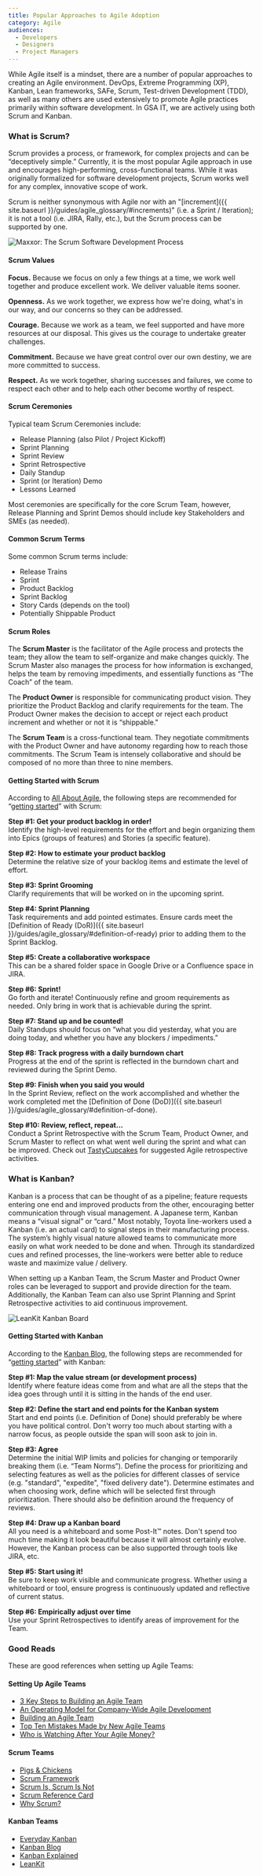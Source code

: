 ```yaml
---
title: Popular Approaches to Agile Adoption
category: Agile
audiences:
  - Developers
  - Designers
  - Project Managers
---
```


While Agile itself is a mindset, there are a number of popular approaches to creating an Agile environment. DevOps, Extreme Programming (XP), Kanban, Lean frameworks, SAFe, Scrum, Test-driven Development (TDD), as well as many others are used extensively to promote Agile practices primarily within software development. In GSA IT, we are actively using both Scrum and Kanban.

### What is Scrum?
Scrum provides a process, or framework, for complex projects and can be “deceptively simple.” Currently, it is the most popular Agile approach in use and encourages high-performing, cross-functional teams. While it was originally formalized for software development projects, Scrum works well for any complex, innovative scope of work.

Scrum is neither synonymous with Agile nor with an "[increment]({{ site.baseurl }}/guides/agile_glossary/#increments)" (i.e. a Sprint / Iteration); it is not a tool (i.e. JIRA, Rally, etc.), but the Scrum process can be supported by one.

<img src="{{ site.baseurl }}/assets/img/guides/Maxxor_Scrum.jpg"
  alt="Maxxor: The Scrum Software Development Process">

#### Scrum Values
**Focus.** Because we focus on only a few things at a time, we work well together and produce excellent work. We deliver valuable items sooner.

**Openness.** As we work together, we express how we're doing, what's in our way, and our concerns so they can be addressed. 

**Courage.** Because we work as a team, we feel supported and have more resources at our disposal. This gives us the courage to undertake greater challenges.

**Commitment.** Because we have great control over our own destiny, we are more committed to success.

**Respect.** As we work together, sharing successes and failures, we come to respect each other and to help each other become worthy of respect.

#### Scrum Ceremonies
Typical team Scrum Ceremonies include:
* Release Planning (also Pilot / Project Kickoff)
* Sprint Planning
* Sprint Review
* Sprint Retrospective
* Daily Standup
* Sprint (or Iteration) Demo
* Lessons Learned

Most ceremonies are specifically for the core Scrum Team, however, Release Planning and Sprint Demos should include key Stakeholders and SMEs (as needed).

#### Common Scrum Terms
Some common Scrum terms include:
* Release Trains
* Sprint
* Product Backlog 
* Sprint Backlog
* Story Cards (depends on the tool)
* Potentially Shippable Product

#### Scrum Roles
The **Scrum Master** is the facilitator of the Agile process and protects the team; they allow the team to self-organize and make changes quickly. The Scrum Master also manages the process for how information is exchanged, helps the team by removing impediments, and essentially functions as “The Coach” of the team.

The **Product Owner** is responsible for communicating product vision. They prioritize the Product Backlog and clarify requirements for the team. The Product Owner makes the decision to accept or reject each product increment and whether or not it is “shippable."

The **Scrum Team** is a cross-functional team. They negotiate commitments with the Product Owner and have autonomy regarding how to reach those commitments. The Scrum Team is intensely collaborative and should be composed of no more than three to nine members.

#### Getting Started with Scrum
According to [All About Agile](http://www.allaboutagile.com/), the following steps are recommended for “[getting started](http://www.allaboutagile.com/how-to-implement-scrum-in-10-easy-steps/)” with Scrum:

**Step #1: Get your product backlog in order!**  
Identify the high-level requirements for the effort and begin organizing them into Epics (groups of features) and Stories (a specific feature).

**Step #2: How to estimate your product backlog**  
Determine the relative size of your backlog items and estimate the level of effort.

**Step #3: Sprint Grooming**  
Clarify requirements that will be worked on in the upcoming sprint.

**Step #4: Sprint Planning**  
Task requirements and add pointed estimates. Ensure cards meet the [Definition of Ready (DoR)]({{ site.baseurl }}/guides/agile_glossary/#definition-of-ready) prior to adding them to the Sprint Backlog.

**Step #5: Create a collaborative workspace**  
This can be a shared folder space in Google Drive or a Confluence space in JIRA.

**Step #6: Sprint!**  
Go forth and iterate! Continuously refine and groom requirements as needed. Only bring in work that is achievable during the sprint.

**Step #7: Stand up and be counted!**  
Daily Standups should focus on “what you did yesterday, what you are doing today, and whether you have any blockers / impediments.”

**Step #8: Track progress with a daily burndown chart**  
Progress at the end of the sprint is reflected in the burndown chart and reviewed during the Sprint Demo.

**Step #9: Finish when you said you would**  
In the Sprint Review, reflect on the work accomplished and whether the work completed met the [Definition of Done (DoD)]({{ site.baseurl }}/guides/agile_glossary/#definition-of-done).

**Step #10: Review, reflect, repeat…**  
Conduct a Sprint Retrospective with the Scrum Team, Product Owner, and Scrum Master to reflect on what went well during the sprint and what can be improved. Check out [TastyCupcakes](http://tastycupcakes.org/category/agile/) for suggested Agile retrospective activities.

### What is Kanban?
Kanban is a process that can be thought of as a pipeline; feature requests entering one end and improved products from the other, encouraging better communication through visual management. A Japanese term, Kanban means a “visual signal” or “card.” Most notably, Toyota line-workers used a Kanban (i.e. an actual card) to signal steps in their manufacturing process. The system’s highly visual nature allowed teams to communicate more easily on what work needed to be done and when. Through its standardized cues and refined processes, the line-workers were better able to reduce waste and maximize value / delivery.

When setting up a Kanban Team, the Scrum Master and Product Owner roles can be leveraged to support and provide direction for the team. Additionally, the Kanban Team can also use Sprint Planning and Sprint Retrospective activities to aid continuous improvement.

<img src="{{ site.baseurl }}/assets/img/guides/LeanKit_Kanban_Board.jpg"
  alt="LeanKit Kanban Board">

#### Getting Started with Kanban
According to the [Kanban Blog](http://kanbanblog.com/), the following steps are recommended for “[getting started](http://kanbanblog.com/explained/GettingStarted.html)” with Kanban:

**Step #1: Map the value stream (or development process)**  
Identify where feature ideas come from and what are all the steps that the idea goes through until it is sitting in the hands of the end user.

**Step #2: Define the start and end points for the Kanban system**  
Start and end points (i.e. Definition of Done) should preferably be where you have political control. Don't worry too much about starting with a narrow focus, as people outside the span will soon ask to join in.

**Step #3: Agree**  
Determine the initial WIP limits and policies for changing or temporarily breaking them (i.e. “Team Norms”). Define the process for prioritizing and selecting features as well as the policies for different classes of service (e.g. "standard", "expedite", "fixed delivery date"). Determine estimates and when choosing work, define which will be selected first through prioritization. There should also be definition around the frequency of reviews.

**Step #4: Draw up a Kanban board**  
All you need is a whiteboard and some Post-It™ notes. Don't spend too much time making it look beautiful because it will almost certainly evolve. However, the Kanban process can be also supported through tools like JIRA, etc.

**Step #5: Start using it!**  
Be sure to keep work visible and communicate progress. Whether using a whiteboard or tool, ensure progress is continuously updated and reflective of current status.  

**Step #6: Empirically adjust over time**  
Use your Sprint Retrospectives to identify areas of improvement for the Team.

### Good Reads
These are good references when setting up Agile Teams:

#### Setting Up Agile Teams
* [3 Key Steps to Building an Agile Team](https://www.cprime.com/2014/04/3-key-steps-to-building-an-agile-team/)
* [An Operating Model for Company-Wide Agile Development](http://www.mckinsey.com/business-functions/business-technology/our-insights/an-operating-model-for-company-wide-agile-development)
* [Building an Agile Team](https://www.infoq.com/articles/building-an-agile-team)
* [Top Ten Mistakes Made by New Agile Teams](https://help.rallydev.com/top-10-mistakes-teams)
* [Who is Watching After Your Agile Money?](http://www.cio.com/article/3085450/cio-role/who-is-watching-after-your-agile-money.html)

#### Scrum Teams
* [Pigs & Chickens](http://searchsoftwarequality.techtarget.com/definition/pigs-and-chickens)
* [Scrum Framework](https://guntherverheyen.com/2013/03/21/scrum-framework-not-methodology/)
* [Scrum Is, Scrum Is Not](https://kenschwaber.wordpress.com/2011/08/11/scrum-is-scrum-is-not-2/)
* [Scrum Reference Card](http://scrumreferencecard.com/scrum-reference-card/)
* [Why Scrum?](https://www.scrumalliance.org/why-scrum)

#### Kanban Teams
* [Everyday Kanban](http://www.everydaykanban.com/what-is-kanban)
* [Kanban Blog](http://kanbanblog.com/)
* [Kanban Explained](http://kanbanblog.com/explained/)
* [LeanKit](https://leankit.com/learn/kanban/what-is-kanban/)
